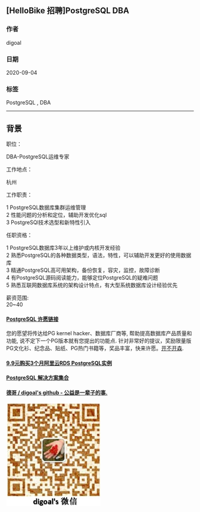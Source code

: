 ## [HelloBike 招聘]PostgreSQL DBA        
        
### 作者        
digoal        
        
### 日期        
2020-09-04        
        
### 标签        
PostgreSQL , DBA        
        
----        
        
## 背景        
职位：    
    
DBA-PostgreSQL运维专家    
    
工作地点：    
    
杭州    
    
工作职责：    
    
1 PostgreSQL数据库集群运维管理    
2 性能问题的分析和定位，辅助开发优化sql    
3 PostgreSQl技术选型和新特性引入    
    
任职资格：    
    
1 PostgreSQL数据库3年以上维护或内核开发经验    
2 熟悉PostgreSQL的各种数据类型，语法，特性，可以辅助开发更好的使用数据库    
3 精通PostgreSQL高可用架构，备份恢复，容灾，监控，故障诊断    
4 有PostgreSQL源码阅读能力，能够定位PostgreSQL的疑难问题    
5 熟悉互联网数据库系统的架构设计特点，有大型系统数据库设计经验优先    
        
薪资范围:    
20~40    
    
  
#### [PostgreSQL 许愿链接](https://github.com/digoal/blog/issues/76 "269ac3d1c492e938c0191101c7238216")
您的愿望将传达给PG kernel hacker、数据库厂商等, 帮助提高数据库产品质量和功能, 说不定下一个PG版本就有您提出的功能点. 针对非常好的提议，奖励限量版PG文化衫、纪念品、贴纸、PG热门书籍等，奖品丰富，快来许愿。[开不开森](https://github.com/digoal/blog/issues/76 "269ac3d1c492e938c0191101c7238216").  
  
  
#### [9.9元购买3个月阿里云RDS PostgreSQL实例](https://www.aliyun.com/database/postgresqlactivity "57258f76c37864c6e6d23383d05714ea")
  
  
#### [PostgreSQL 解决方案集合](https://yq.aliyun.com/topic/118 "40cff096e9ed7122c512b35d8561d9c8")
  
  
#### [德哥 / digoal's github - 公益是一辈子的事.](https://github.com/digoal/blog/blob/master/README.md "22709685feb7cab07d30f30387f0a9ae")
  
  
![digoal's wechat](../pic/digoal_weixin.jpg "f7ad92eeba24523fd47a6e1a0e691b59")
  
